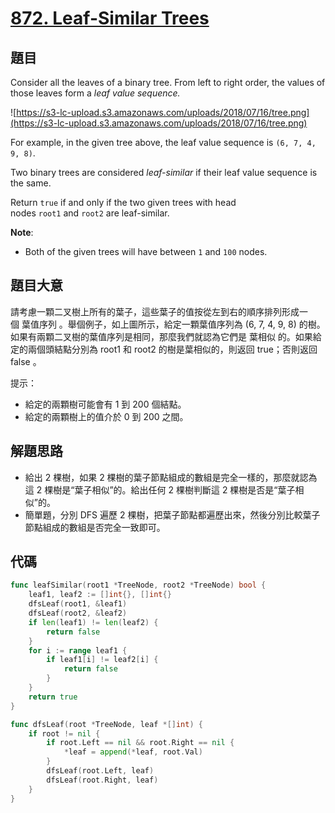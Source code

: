 # [872. Leaf-Similar Trees](https://leetcode.com/problems/leaf-similar-trees/)



## 題目

Consider all the leaves of a binary tree. From left to right order, the values of those leaves form a *leaf value sequence.*

![https://s3-lc-upload.s3.amazonaws.com/uploads/2018/07/16/tree.png](https://s3-lc-upload.s3.amazonaws.com/uploads/2018/07/16/tree.png)

For example, in the given tree above, the leaf value sequence is `(6, 7, 4, 9, 8)`.

Two binary trees are considered *leaf-similar* if their leaf value sequence is the same.

Return `true` if and only if the two given trees with head nodes `root1` and `root2` are leaf-similar.

**Note**:

- Both of the given trees will have between `1` and `100` nodes.

## 題目大意

請考慮一顆二叉樹上所有的葉子，這些葉子的值按從左到右的順序排列形成一個 葉值序列 。舉個例子，如上圖所示，給定一顆葉值序列為 (6, 7, 4, 9, 8) 的樹。如果有兩顆二叉樹的葉值序列是相同，那麼我們就認為它們是 葉相似 的。如果給定的兩個頭結點分別為 root1 和 root2 的樹是葉相似的，則返回 true；否則返回 false 。

提示：

- 給定的兩顆樹可能會有 1 到 200 個結點。
- 給定的兩顆樹上的值介於 0 到 200 之間。

## 解題思路

- 給出 2 棵樹，如果 2 棵樹的葉子節點組成的數組是完全一樣的，那麼就認為這 2 棵樹是“葉子相似”的。給出任何 2 棵樹判斷這 2 棵樹是否是“葉子相似”的。
- 簡單題，分別 DFS 遍歷 2 棵樹，把葉子節點都遍歷出來，然後分別比較葉子節點組成的數組是否完全一致即可。

## 代碼

```go
func leafSimilar(root1 *TreeNode, root2 *TreeNode) bool {
	leaf1, leaf2 := []int{}, []int{}
	dfsLeaf(root1, &leaf1)
	dfsLeaf(root2, &leaf2)
	if len(leaf1) != len(leaf2) {
		return false
	}
	for i := range leaf1 {
		if leaf1[i] != leaf2[i] {
			return false
		}
	}
	return true
}

func dfsLeaf(root *TreeNode, leaf *[]int) {
	if root != nil {
		if root.Left == nil && root.Right == nil {
			*leaf = append(*leaf, root.Val)
		}
		dfsLeaf(root.Left, leaf)
		dfsLeaf(root.Right, leaf)
	}
}
```